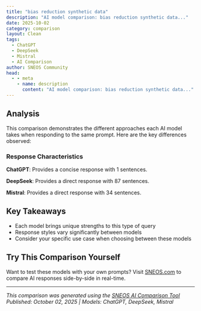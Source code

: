 ```yaml
---
title: "bias reduction synthetic data"
description: "AI model comparison: bias reduction synthetic data..."
date: 2025-10-02
category: comparison
layout: Clean
tags:
  - ChatGPT
  - DeepSeek
  - Mistral
  - AI Comparison
author: SNEOS Community
head:
  - - meta
    - name: description
      content: "AI model comparison: bias reduction synthetic data..."
---
```


<ChatComparison
  title="bias reduction synthetic data"
  prompt="bias reduction synthetic data"
  :responses='{"ChatGPT": "Bias reduction in synthetic data generation is an important topic, especially in the context of machine learning and data analysis. Synthetic data is artificially generated data that mimics the properties of real-world data. It can be useful for training machine learning models, testing algorithms, and conducting research when real data is scarce or sensitive.\n\nHowever, if not generated carefully, synthetic data can inherit biases present in the original data. Here are key concepts and techniques related to bias reduction in synthetic data generation:\n\n### 1. Understanding Bias\n- **Types of Bias**: This can include representation bias, measurement bias, and selection bias.\n- **Sources of Bias**: Bias can arise from the data collection process, sampling methods, or the inherent characteristics of the population being studied.\n\n### 2. Bias Identification\n- **Statistical Analysis**: Use statistical tests to identify the presence of bias in the original dataset.\n- **Visualization**: Techniques such as histograms, box plots, or t-SNE can help visualize distributions and identify differences in groups.\n\n### 3. Techniques for Generating Synthetic Data\n- **Generative Models**: Use models like GANs (Generative Adversarial Networks), VAEs (Variational Autoencoders), or other statistical methods that can learn the distribution of data.\n- **Conditioning**: Ensure that synthetic data reflects the desired characteristics and diversity of the population to avoid perpetuating biases.\n\n### 4. Bias Mitigation Techniques\n- **Reweighting**: Adjust weights in the training process to ensure that minority groups are appropriately represented.\n- **Data Augmentation**: Create new samples to balance underrepresented classes, ensuring that the distribution reflects real-world scenarios.\n- **Fairness Constraints**: Implement constraints in the model training process to ensure that the synthetic data meets fairness criteria.\n\n### 5. Evaluation of Synthetic Data\n- **Comparison Metrics**: Use metrics such as fairness metrics (e.g., demographic parity, equal opportunity) to assess how well the synthetic data reduces bias compared to the original dataset.\n- **Real-world Testing**: Validate the synthetic data through real-world applications and check for performance and bias in downstream tasks.\n\n### 6. Ethical Considerations\n- **Transparency**: Maintain clarity about how synthetic data is generated and any biases that may still be present.\n- **Documenting Methods**: Clearly document the methods and assumptions used in generating synthetic data for reproducibility and accountability.\n\n### 7. Tools and Frameworks\n- **Synthetic Data Generators**: Tools such as SDV (Synthetic Data Vault) or commercially available software can help generate synthetic data with an emphasis on reducing bias.\n- **Bias Detection Tools**: Leverage tools that assess model fairness and bias, such as AI Fairness 360 or Fairlearn.\n\nBy implementing these techniques and considerations, it is possible to generate synthetic data that minimizes bias and better represents the diverse populations that data models are meant to serve. Continuous monitoring and improvement are essential to ensure that the synthetic data remains fair and representative over time.", "DeepSeek": "Of course. This is a critical and advanced application of synthetic data. Let\u0027s break down how synthetic data can be used for **bias reduction**, including the methods, benefits, and important caveats.\n\n### Core Idea: What is Bias Reduction with Synthetic Data?\n\nBias in a dataset is a systematic error that causes a model to be unfairly prejudiced for or against certain groups. Synthetic data can be used to create a more \u0022fair\u0022 or \u0022balanced\u0022 dataset, which in turn helps train a less biased model.\n\nThe goal is **not** just to create more data, but to create *strategic* data that addresses specific imbalances or unfair representations in the original dataset.\n\n---\n\n### Key Methods for Bias Reduction with Synthetic Data\n\nHere are the primary techniques, ranging from simple to sophisticated.\n\n#### 1. Augmentation for Underrepresented Groups\nThis is the most straightforward approach.\n\n* **How it works:** You identify subgroups in your data that are underrepresented (e.g., \u0022female\u0022 applicants in a credit scoring model, a rare medical condition in a diagnostic tool, a specific ethnic group in a facial recognition system). You then use synthetic data generation techniques to create new, realistic data points *only for these underrepresented groups*.\n* **Techniques:** SMOTE (Synthetic Minority Over-sampling Technique) is a classic algorithm for this. Modern approaches use Generative Adversarial Networks (GANs) or Variational Autoencoders (VAEs) tailored to specific data types (tabular, image, text).\n* **Result:** The class distribution in the training dataset becomes more balanced, preventing the model from being dominated by the majority class.\n\n#### 2. Generating Counterfactual Examples\nThis method is more nuanced and powerful for addressing fairness.\n\n* **How it works:** You take an existing data point and generate a \u0022counterfactual\u0022 version by changing a *sensitive attribute* (e.g., gender, race) while keeping all other relevant characteristics for the outcome as similar as possible.\n * **Example:** In a hiring dataset, if a \u0022male\u0022 candidate with a certain resume was hired, you generate a synthetic \u0022female\u0022 candidate with an *almost identical* resume. If the model then treats these two candidates differently, you have directly uncovered and can attempt to correct for bias.\n* **Use Case:** This data can be used to augment the training set, forcing the model to learn that the sensitive attribute should not be the deciding factor. It\u0027s also extremely valuable for *auditing and explaining* model bias.\n\n#### 3. Creating a Fully \u0022Fair\u0022 Synthetic Dataset\nInstead of fixing a biased dataset, you start from scratch.\n\n* **How it works:** You use a generative model (like a GAN) to create an entirely new dataset that is **statistically similar** to your original data in terms of feature relationships **but** is explicitly designed to be independent of sensitive attributes.\n* **The Goal:** The synthetic dataset maintains the underlying patterns (e.g., the correlation between education level and income) but severs the spurious correlations between the outcome and sensitive attributes (e.g., zip code and race). This is a technically challenging but promising area of research.\n\n#### 4. Causal Data Generation\nThe most advanced method, which incorporates causal reasoning.\n\n* **How it works:** You model the underlying causal structure of your data (often using a Causal Bayesian Network). This helps you understand *why* the bias exists. You can then generate synthetic data from this causal model, intervening on variables to remove discriminatory pathways.\n* **Example:** If a model uses \u0022number of arrests\u0022 as a feature for loan approval, and \u0022number of arrests\u0022 is itself biased against a certain racial group due to policing bias, a causal model can generate data that corrects for this. It\u0027s about fixing the data-generating process itself.\n\n---\n\n### Practical Workflow\n\nA typical pipeline for bias reduction looks like this:\n\n1. **Audit \u0026 Measure:** Use tools like \u0060AIF360\u0060 (IBM\u0027s AI Fairness 360) or \u0060Fairlearn\u0060 to quantify the bias in your original dataset and model. Identify which groups are disadvantaged and by how much.\n2. **Define Goal:** Decide on a fairness metric (e.g., Demographic Parity, Equalized Odds).\n3. **Generate Synthetic Data:** Choose one of the methods above (e.g., oversample minority groups with SMOTE, generate counterfactuals) to create your synthetic data.\n4. **Combine \u0026 Train:** Merge the synthetic data with your original (cleaned) data. Shuffle and use this combined dataset to train a new model.\n5. **Re-audit \u0026 Validate:** Measure the bias and performance of the new model on a **held-out, real-world test set**. The ultimate test is whether the model is fairer *in practice* without sacrificing too much accuracy.\n\n---\n\n### Benefits and Advantages\n\n* **Solves Data Scarcity for Minorities:** The core benefit\u2014you can create data where it didn\u0027t exist.\n* **Privacy-Preserving:** Synthetic data contains no real personal information, which is crucial when working with sensitive attributes.\n* **Flexible and Controllable:** You have precise control over the demographics and distributions of the synthetic data you create.\n* **Enables Testing:** You can create \u0022stress-test\u0022 scenarios to see how your model behaves under specific, rare conditions.\n\n---\n\n### Crucial Caveats and Warnings\n\n**Synthetic data is not a magic bullet. If used incorrectly, it can *amplify* bias.**\n\n1. **Garbage In, Garbage Out (GIGO):** If your original data is severely biased, a generative model will learn and replicate those biases. You might just be creating more of the same biased data. **The generator must be carefully constrained and guided.**\n2. **Introducing New Biases:** The synthetic data generation algorithm itself might have biases. For example, a GAN might \u0022collapse\u0022 and only generate data for a small subset of the minority class, creating a new, synthetic bias.\n3. **Loss of Fidelity:** If the synthetic data is not realistic, you are training your model on a fantasy world. It may perform poorly when deployed on real data.\n4. **The \u0022Fairness\u0022 Tax:** Often, reducing bias comes at the cost of overall accuracy. There is almost always a trade-off that must be managed.\n5. **Validation is Key:** You **must** validate your final model on real, untouched data. The synthetic data is a tool for training, not the ultimate benchmark for performance.\n\n### Conclusion\n\nSynthetic data is a powerful tool in the fight against algorithmic bias, but it requires a thoughtful and careful approach. It\u0027s best used as part of a comprehensive bias mitigation strategy that includes:\n* **Diverse data collection** (the best long-term solution).\n* **Pre-processing** (fixing the data).\n* **In-processing** (using fair ML algorithms).\n* **Post-processing** (adjusting model outputs).\n\nWhen applied correctly, synthetic data moves you from simply *identifying* bias to actively *engineering* it out of your AI systems.", "Mistral": "Bias reduction in synthetic data involves creating datasets that are fair, representative, and free from biases that could lead to unfair or inaccurate outcomes in machine learning models. Here are some strategies to reduce bias in synthetic data:\n\n1. **Understand and Define Bias**: Before attempting to reduce bias, it\u0027s crucial to understand what biases exist in the original data and how they might affect the synthetic data. Bias can take many forms, such as sampling bias, measurement bias, or bias in the labels.\n\n2. **Balanced Data Generation**: Ensure that the synthetic data generation process creates a balanced dataset. This means that all relevant groups are equally represented. For instance, if you\u0027re generating synthetic data for a classification task, ensure that each class is equally represented.\n\n3. **Fairness Constraints**: Incorporate fairness constraints into the data generation process. This could involve setting thresholds for certain metrics (like demographic parity or equal opportunity) and ensuring that the synthetic data meets these criteria.\n\n4. **Diverse Data Sources**: Use diverse data sources to create synthetic data. This can help to reduce sampling bias and ensure that the synthetic data is more representative.\n\n5. **Bias Mitigation Algorithms**: Use bias mitigation algorithms during the data generation process. These algorithms can adjust the data to reduce bias. Examples include the pre-processing technique known as reweighing, or optimized pre-processing.\n\n6. **Evaluate and Iterate**: After generating synthetic data, evaluate it for bias. This could involve using statistical tests or fairness metrics. If bias is detected, iterate on the data generation process to reduce it.\n\n7. **Documentation**: Keep clear documentation of the data generation process, including any steps taken to reduce bias. This can help others understand the strengths and limitations of the dataset.\n\n8. **Regular Audits**: Regularly audit the synthetic data and the models trained on it to ensure that they remain fair and unbiased over time.\n\n9. **Stakeholder Involvement**: Involve diverse stakeholders in the data generation process. This can help to identify and mitigate biases that might not be apparent to the data creators.\n\n10. **Use of Advanced Techniques**: Techniques like Generative Adversarial Networks (GANs) and Variational Autoencoders (VAEs) can be used to generate synthetic data. These techniques can be adapted to include fairness constraints.\n\nHere are some metrics to evaluate bias/fairness in synthetic data:\n\n- Statistical Parity\n- Equal Opportunity\n- Equalized Odds\n- Disparate Impact\n- Theil Index\n- Generalized Entropy Index\n\nTools like IBM\u0027s AI Fairness 360, Google\u0027s What-If Tool, and Microsoft\u0027s Fairlearn can help to evaluate and mitigate bias in datasets."}' 
  published-date="13:17"
/>

## Analysis

This comparison demonstrates the different approaches each AI model takes when responding to the same prompt. Here are the key differences observed:

### Response Characteristics

**ChatGPT**: Provides a concise response with 1 sentences. 

**DeepSeek**: Provides a direct response with 87 sentences. 

**Mistral**: Provides a direct response with 34 sentences. 

## Key Takeaways

- Each model brings unique strengths to this type of query
- Response styles vary significantly between models
- Consider your specific use case when choosing between these models

## Try This Comparison Yourself

Want to test these models with your own prompts? Visit [SNEOS.com](https://sneos.com) to compare AI responses side-by-side in real-time.

---

*This comparison was generated using the [SNEOS AI Comparison Tool](https://sneos.com)*
*Published: October 02, 2025 | Models: ChatGPT, DeepSeek, Mistral*
